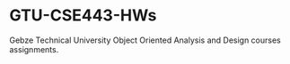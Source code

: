 # GTU-CSE443-HWs

Gebze Technical University Object Oriented Analysis and Design courses assignments.
